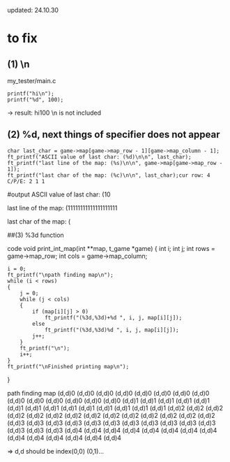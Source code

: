updated: 24.10.30

# to fix

## (1) \n
my_tester/main.c

	printf("hi\n");
	printf("%d", 100);

-> result: hi100 
\n is not included


## (2) %d, next things of specifier does not appear

	char last_char = game->map[game->map_row - 1][game->map_column - 1];
	ft_printf("ASCII value of last char: (%d)\n\n", last_char);
	ft_printf("last line of the map: (%s)\n\n", game->map[game->map_row - 1]);
	ft_printf("last char of the map: (%c)\n\n", last_char);cur row: 4 C/P/E: 2 1 1

#output
ASCII value of last char: (10

last line of the map: (11111111111111111111


last char of the map: (


##(3) %3d function

code
	void	print_int_map(int **map, t_game *game)
{
	int	i;
	int j;
	int	rows = game->map_row;
	int	cols = game->map_column;


	i = 0;
	ft_printf("\npath finding map\n");
	while (i < rows)
	{
		j = 0;
		while (j < cols)
		{
			if (map[i][j] > 0)
				ft_printf("(%3d,%3d)+%d ", i, j, map[i][j]);
			else
				ft_printf("(%3d,%3d)%d ", i, j, map[i][j]);
			j++;
		}
		ft_printf("\n");
		i++;
	}
	ft_printf("\nFinished printing map\n");
}

path finding map
(d,d)0 (d,d)0 (d,d)0 (d,d)0 (d,d)0 (d,d)0 (d,d)0 (d,d)0 (d,d)0 (d,d)0 (d,d)0 (d,d)0 (d,d)0 (d,d)0 
(d,d)1 (d,d)1 (d,d)1 (d,d)1 (d,d)1 (d,d)1 (d,d)1 (d,d)1 (d,d)1 (d,d)1 (d,d)1 (d,d)1 (d,d)1 (d,d)1 
(d,d)2 (d,d)2 (d,d)2 (d,d)2 (d,d)2 (d,d)2 (d,d)2 (d,d)2 (d,d)2 (d,d)2 (d,d)2 (d,d)2 (d,d)2 (d,d)2 
(d,d)3 (d,d)3 (d,d)3 (d,d)3 (d,d)3 (d,d)3 (d,d)3 (d,d)3 (d,d)3 (d,d)3 (d,d)3 (d,d)3 (d,d)3 (d,d)3 
(d,d)4 (d,d)4 (d,d)4 (d,d)4 (d,d)4 (d,d)4 (d,d)4 (d,d)4 (d,d)4 (d,d)4 (d,d)4 (d,d)4 (d,d)4 (d,d)4 

=> d,d should be index(0,0) (0,1)...
